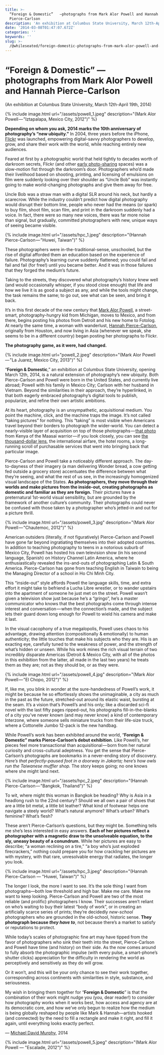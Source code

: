 ```yaml
---
title: >-
  “Foreign & Domestic”   —photographs from Mark Alor Powell and Hannah
  Pierce-Carlson
description: 'An exhibition at Columbus State University, March 12th-April 19th.'
date: '2014-03-08T01:47:07.672Z'
categories: ''
keywords: ''
slug: >-
  /@whileseated/foreign-domestic-photographs-from-mark-alor-powell-and-hannah-pierce-carlson-76bf28cb2f8f
---
```


# “Foreign & Domestic” — photographs from Mark Alor Powell and Hannah Pierce-Carlson

(An exhibition at Columbus State University, March 12th-April 19th, 2014)

{% include image.html url="/assets/powell_1.jpeg" description="(Mark Alor Powell — \"Iztapalapa, Mexico City, 2012\")" %}

**Depending on whom you ask, 2014 marks the 10th anniversary of photography’s “new ubiquity.”** In 2004, three years before the iPhone, [Flickr](http://web.archive.org/web/20040429160555/http://flickr.com/) was launched, empowering digital-savvy photographers to develop, grow, and share their work with the world, while reaching entirely new audiences.

Feared at first by a photographic world that held tightly to decades worth of darkroom secrets, Flickr (and other [early photo-sharing](http://web.archive.org/web/20050312074453/http://www.fotolog.net/?nc) spaces) was a slow-motion fist through the darkroom’s door. Photographers who’d made their livelihood based on shooting, printing, and licensing of emulsions on film were suddenly looking over their shoulder as “Uncle Bob” was instantly going to make world-changing photographs and give them away for free.

Uncle Bob was a straw man with a digital SLR around his neck, but hardly a scarecrow. While the industry couldn’t predict how digital photography would disrupt their bottom line, people who never had the means (or spark) to buy film, shoot film, scan film, and print in the darkroom suddenly had a voice. In fact, there were so many new voices, there was far more noise than signal, but gradually, committed photographers with new, unique ways of seeing became visible.

{% include image.html url="/assets/hpc_1.jpeg" description="(Hannah Pierce-Carlson — \"Huwei, Taiwan\")" %}

These photographers were in-the-traditional-sense, unschooled, but the rise of digital afforded them an education based on the experience of failure. Photography’s learning curve suddenly flattened; you could fail and fail and fail (for free!) until you became better. And it was in those failures that they forged the medium’s future.

Taking to the streets, they discovered what photography’s history knew well (and would occasionally whisper, if you stood close enough) that life and how we live it is as good a subject as any, and while the tools might change, the task remains the same; to go out, see what can be seen, and bring it back.

It’s in this first decade of the new century that [Mark Alor Powell](http://markalor.com/), a street-smart, photography-hungry kid from Michigan, moves to Mexico, and from there, begins posting his photos from Detroit and his new home to Fotolog. At nearly the same time, a woman with wanderlust, [Hannah Pierce-Carlson](http://gofeetgo.tv/), originally from Houston, and now living in Asia (whenever we speak, she seems to be in a different country) began posting her photographs to Flickr.

**The photography game, as it were, had changed.**

{% include image.html url="powell_2.jpeg" description="(Mark Alor Powell — \"La Juarez, Mexico City, 2013\")" %}

“**Foreign & Domestic**,” an exhibition at Columbus State University, opening March 12th, 2014, is a natural extension of photography’s new ubiquity. Both Pierce-Carlson and Powell were born in the United States, and currently live abroad; Powell with his family in Mexico City; Carlson with her husband in Vietnam. Beyond the similarities in their approach, they’re hyperlinked, in that both eagerly embraced photography’s digital tools to publish, popularize, and refine their own artistic ambitions.

At its heart, photography is an unsympathetic, acquisitional medium. You point the machine, click, and the machine traps the image. It’s not called “taking pictures” for nothing. This “taking” is most visible when Americans travel beyond their borders to photograph the wider-world. You can detect a nearly-visible layer of acquisition on top of those photographs — [that photo](https://www.google.com/search?q=kenya+masai&espv=210&es_sm=91&source=lnms&tbm=isch&sa=X&ei=pfkXU-zaEpOfkQfn1IHwBA&ved=0CAkQ_AUoAQ&biw=1355&bih=981) from Kenya of the Maasai warrior — if you look closely, you can see [the thousand-dollar lens](http://www.techfever.net/wp-content/uploads/2012/06/Sigma-Ultra-Telephoto-Lens.jpg), the international airfare, the hotel rooms, a long-running scroll of purchasable services that went into bringing back that particular image.

Pierce-Carlson and Powell take a noticeably different approach. The day-to-dayness of their imagery (a man delivering Wonder bread, a cow getting fed outside a grocery store) accentuates the difference between what they’re seeing, and what the rest of us see, in the increasingly homogenized visual landscape of the States. **As photographers, they move through their worlds and make pictures from the inside-out, creating photographs as domestic and familiar as they are foreign.** Their pictures have a preternatural 1st-world visual sensibility, but are grounded by the framework of another culture’s community. Their photographs could never be confused with those taken by a photographer who’s jetted-in and out for a picture thrill.

{% include image.html url="/assets/powell_3.jpg" description="(Mark Alor Powell — \"Chautemoc, 2012\")" %}

American outsiders (literally, if not figuratively) Pierce-Carlson and Powell have gone far beyond ingratiating themselves into their adopted countries. In addition to teaching photography to teens in a notorious suburb of Mexico City, Powell has hosted his own television show (in his second language, Spanish) on History Channel Latin America, where he enthusiastically revealed the ins-and-outs of photographing Latin & South America. Pierce-Carlson has gone from teaching English in Taiwain to being the Managing Director of a school in Ho Chi Minh City.

This “inside-out” style affords Powell the language skills, time, and extra effort it might take to befriend a Lucha Libre wrestler, or to wander upstairs into the apartment of someone he just met on the street. Powell wasn’t given a television show just because he’s a “gringo”, he’s a master communicator who knows that the best photographs come through intense interest and conversation — when the connection’s made, and the subject lets their guard down long enough for Powell to wield his camera and make it last.

In the visual cacophony of a true megalopolis, Powell uses chaos to his advantage, drawing attention (compositionally & emotionally) to human authenticity; the little touches that make his subjects who they are. His is an exacting eye, carefully tuned to the weakness of power, and the strength of what’s hidden or unseen. While his work mines the rich visual terrain of two incredibly disparate Americas (Detroit & Mexico City, with all of the photos in this exhibition from the latter, all made in the last two years) he treats them as they are; not as they should be, or as they were.

{% include image.html url="/assets/powell_4.jpg" description="(Mark Alor Powell — \"El Chopo, 2012\")" %}

If, like me, you blink in wonder at the sure-handedness of Powell’s work, it might be because he so effortlessly shows the unimaginable, a city as much in the past as the future, stretched-out around its elastic waist, bursting at the seam. It’s a vision that’s Powell’s and his only; like a discarded sci-fi novel with the last fifty pages ripped-out, his photographs fill-in-the-blanks of a city you’ve never known (and may never know) a kind of contemporary Interzone, where someone sells miniature trucks from their life-size truck, where a Cottonelle Jumbo 12-pack is the new handbag.

While Powell’s work has been exhibited around the world, “**Foreign & Domestic” marks Pierce-Carlson’s debut exhibition**. Like Powell’s, her pieces feel more transactional than acquisitional — born from her natural curiosity and cross-cultural adeptness. You get the sense that Pierce-Carlson’s photographs are bookmarks in a never-ending story of discovery. _Here’s that perfectly-paused foot in a doorway in Jakarta; here’s how owls run the Taiwanese muffler shop._ The story keeps going; no one knows where she might land next.

{% include image.html url="/assets/hpc_2.jpeg" description="(Hannah Pierce-Carlson — \"Bangkok, Thailand\")" %}

To wit, where might this woman in Bangkok be heading? Why is Asia in a headlong rush to the 22nd century? Should we all own a pair of shoes that are a little bit metal, a little bit leather? What kind of footwear helps one navigate a steely world? What’s natural anymore? What’s urban? What’s feminine? What’s flesh?

These aren’t Pierce-Carlson’s questions, but they might be. Something tells me she’s less interested in easy answers. **Each of her pictures reflect a photographer with a magnetic draw to the unsolveable equation, to the sly, uneasy beauty of a conundrum.** While her pictures are easy to describe; “a woman reclining on a tire,” “a boy who’s just exploded firecrackers,” nothing could prepare you for how crackling her pictures are with mystery, with that rare, unresolvable energy that radiates, the longer you look.

{% include image.html url="/assets/hpc_3.jpeg" description="(Hannah Pierce-Carlson — \"Huwei, Taiwan\")" %}

The longer I look, the more I want to see. It’s the sole thing I want from photographs—both low threshold and high bar. Make me care. Make me want to keep looking. Pierce-Carlson and Powell are two of the most reliable (and prolific) photographers I know. Their successes aren’t reliant on who’s waiting to buy their latest “body of work”, or in creating an artificially scarce series of prints; they’re decidedly _new-school_ photographers who are grounded in the old-school, historic sense. **They photograph because _they have to_**, not because there’s a market to satisfy or reputations to protect.

While today’s scales of photographic fine art may have tipped from the favor of photographers who sink their teeth into the street, Pierce-Carlson and Powell have time (and history) on their side. As the now comes around to fully absorb the photographic impulse (with every pulse, a smart-phone’s shutter clicks) appreciation for the difficulty in rendering the world as perceptively and sensitively as they do will grow.

Or it won’t, and this will be your only chance to see their work together, corresponding across continents with similarities in style, substance, and seriousness.

My wish in bringing them together for “**Foreign & Domestic**” is that the combination of their work might nudge you (you, dear reader!) to consider how photography works when it works best, how access and agency are at its democratic core, and how we’ve only begun to realize how the medium is being globally reshaped by people like Mark & Hannah—artists hooked (and connected) by the need to fill a rectangle and make it right, and fill it again, until everything looks exactly perfect.

— [Michael David Murphy](http://michaeldavidmurphy.com), 2014

{% include image.html url="/assets/powell_5.jpeg" description="(Mark Alor Powell — \"Escalade, 2012\")" %}
